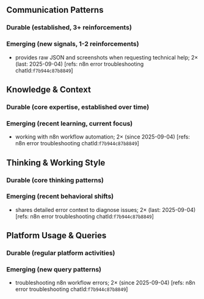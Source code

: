 ## Communication Patterns
### Durable (established, 3+ reinforcements)

### Emerging (new signals, 1-2 reinforcements)
- provides raw JSON and screenshots when requesting technical help; 2× (last: 2025-09-04) [refs: n8n error troubleshooting chatId:`f7b944c87b8849`]

## Knowledge & Context
### Durable (core expertise, established over time)

### Emerging (recent learning, current focus)
- working with n8n workflow automation; 2× (since 2025-09-04) [refs: n8n error troubleshooting chatId:`f7b944c87b8849`]

## Thinking & Working Style
### Durable (core thinking patterns)

### Emerging (recent behavioral shifts)
- shares detailed error context to diagnose issues; 2× (last: 2025-09-04) [refs: n8n error troubleshooting chatId:`f7b944c87b8849`]

## Platform Usage & Queries
### Durable (regular platform activities)

### Emerging (new query patterns)
- troubleshooting n8n workflow errors; 2× (since 2025-09-04) [refs: n8n error troubleshooting chatId:`f7b944c87b8849`]